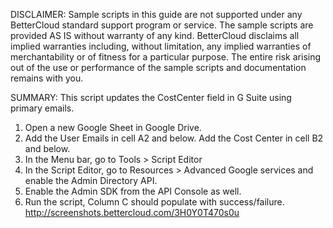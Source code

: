 DISCLAIMER: Sample scripts in this guide are not supported under any BetterCloud standard support program or service. The sample scripts are provided AS IS without warranty of any kind. BetterCloud disclaims all implied warranties including, without limitation, any implied warranties of merchantability or of fitness for a particular purpose. The entire risk arising out of the use or performance of the sample scripts and documentation remains with you.

SUMMARY: This script updates the CostCenter field in G Suite using primary emails. 

1) Open a new Google Sheet in Google Drive.
2) Add the User Emails in cell A2 and below. Add the Cost Center in cell B2 and below.
3) In the Menu bar, go to Tools > Script Editor
4) In the Script Editor, go to Resources > Advanced Google services and enable the Admin Directory API.
5) Enable the Admin SDK from the API Console as well. 
6) Run the script, Column C should populate with success/failure. http://screenshots.bettercloud.com/3H0Y0T470s0u

